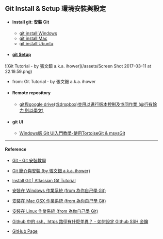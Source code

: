 ## Git Install & Setup 環境安裝與設定

- #### Install git: 安裝 Git

    - [git install Windows](gitinstallWindows.md)
    - [git install Mac](gitinstallMac.md)
    - [git install Ubuntu](gitinstallUbuntu.md)



- #### [git Setup](gitsetup.md)


![Git Tutorial - by 張文鈿 a.k.a. ihower](/assets/Screen Shot 2017-03-11 at 22.19.59.png)    

- from: Git Tutorial - by 張文鈿 a.k.a. ihower

- #### Remote repository

    - [git與google drive(或dropbox)並用以進行版本控制及協同作業 (@行有餘力 則以學文)](http://sigmundtzeng.blogspot.tw/2015/04/gitgoogle-drivedropbox.html)

- #### git UI
    - [Windows版 Git UI入門教學-使用TortoiseGit & msysGit](http://www.coder.com.tw/blog/system/windows_git_tortoisegit_msysgit/)
----

#### Reference
- [Git - Git 安裝教學](https://git-scm.com/book/zh-tw/v2/開始-Git-安裝教學)
- [Git 簡介與安裝 (by 張文鈿 a.k.a. ihower)](https://ihower.tw/git/intro.html)
- [Install Git | Atlassian Git Tutorial](https://www.atlassian.com/git/tutorials/install-git)
- [安裝在 Windows 作業系統 (from 為你自己學 Git)](https://gitbook.tw/chapters/environment/install-git-in-windows.html)
- [安裝在 Mac OSX 作業系統 (from 為你自己學 Git)](https://gitbook.tw/chapters/environment/install-git-in-mac.html)
- [安裝在 Linux 作業系統 (from 為你自己學 Git)](https://gitbook.tw/chapters/environment/install-git-in-linux.html)

- [Github 中的 ssh、https 路徑有什麼差異？ - 如何設定 Github SSH 金鑰](https://wcc723.github.io/git/2018/02/12/github-ssh-https/)

- [GitHub Page](https://wcc723.github.io/jekyll/2014/01/06/jekyll-githubpage/)